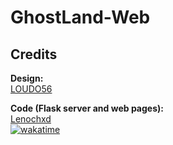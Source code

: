 # GhostLand-Web

## Credits

**Design:**  
[LOUDO56](https://github.com/LOUDO56)

**Code (Flask server and web pages):**  
[Lenochxd](https://github.com/Lenochxd)  
[![wakatime](https://wakatime.com/badge/github/ghost-land/GhostLand-Web.svg)](https://wakatime.com/badge/github/ghost-land/GhostLand-Web)
